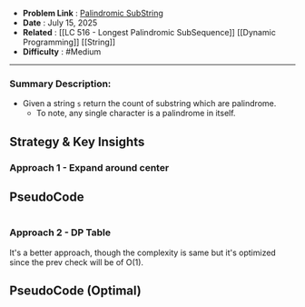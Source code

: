 - **Problem Link** : [Palindromic SubString](https://leetcode.com/problems/palindromic-substrings/)
- **Date** : July 15, 2025
- **Related** : [[LC 516 - Longest Palindromic SubSequence]] [[Dynamic Programming]] [[String]]
- **Difficulty** : #Medium 

---
### Summary Description: 
- Given a string `s` return the count of substring which are palindrome.
	- To note, any single character is a palindrome in itself.
## Strategy & Key Insights
### Approach 1 - Expand around center
 

## PseudoCode 
```

```

### Approach 2 - DP Table
It's a better approach, though the complexity is same but it's optimized since the prev check will be of O(1).

## PseudoCode (Optimal)
```

```
